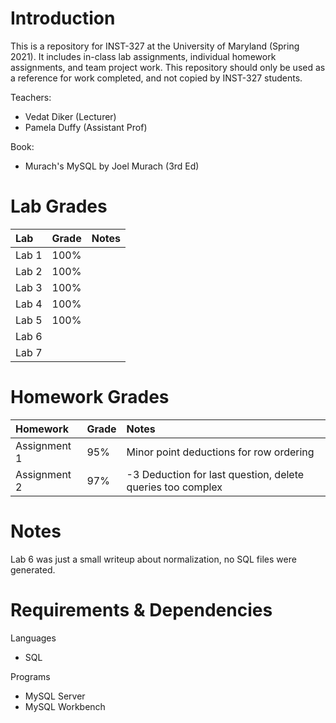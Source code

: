 # Introduction
This is a repository for INST-327 at the University of Maryland (Spring 2021). It includes in-class lab assignments, individual homework assignments, and team project work. This repository should only be used as a reference for work completed, and not copied by INST-327 students.

Teachers:
- Vedat Diker (Lecturer)
- Pamela Duffy (Assistant Prof)

Book:
- Murach's MySQL by Joel Murach (3rd Ed)

# Lab Grades

|Lab|Grade|Notes|
|:-|:-|:-|
|Lab 1|100%|
|Lab 2|100%|
|Lab 3|100%|
|Lab 4|100%|
|Lab 5|100%|
|Lab 6||
|Lab 7||

# Homework Grades

|Homework|Grade|Notes|
|:-|:-|:-|
|Assignment 1|95%|Minor point deductions for row ordering|
|Assignment 2|97%|-3 Deduction for last question, delete queries too complex|

# Notes
Lab 6 was just a small writeup about normalization, no SQL files were generated.

# Requirements & Dependencies
Languages
- SQL

Programs
- MySQL Server
- MySQL Workbench
